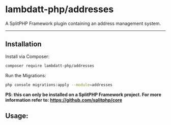 # lambdatt-php/addresses

A SplitPHP Framework plugin containing an address management system.

---

## Installation

Install via Composer:

```bash
composer require lambdatt-php/addresses
```

Run the Migrations:
```bash
php console migrations:apply --module=addresses
```

**PS: this can only be installed on a SplitPHP Framework project. For more information refer to: https://github.com/splitphp/core**

## Usage: